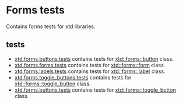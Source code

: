# Forms tests

Contains forms tests for xtd libraries.

## tests

* [xtd.forms.buttons.tests](xtd.forms.buttons.tests) contains tests for [xtd::forms::button](../../src/xtd.forms/include/xtd/forms/buttton.h) class.
* [xtd.forms.forms.tests](xtd.forms.forms.tests) contains tests for [xtd::forms::form](../../src/xtd.forms/include/xtd/forms/form.h) class.
* [xtd.forms.labels.tests](xtd.forms.labels.tests) contains tests for [xtd::forms::label](../../src/xtd.forms/include/xtd/forms/label.h) class.
* [xtd.forms.toggle_buttons.tests](xtd.forms.toggle_buttons.tests) contains tests for [xtd::forms::toggle_button](../../src/xtd.forms/include/xtd/forms/toggle_buttton.h) class.
* [xtd.forms.buttons.tests](xtd.forms.tool_bars.tests) contains tests for [xtd::forms::toggle_button](../../src/xtd.forms/include/xtd/forms/tool_bar.h) class.
